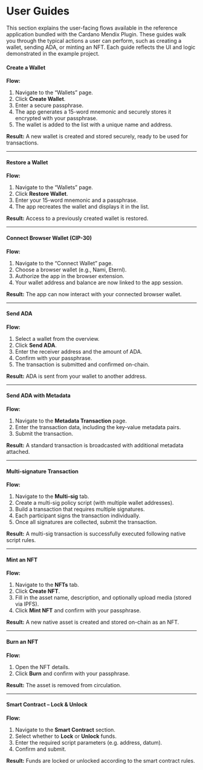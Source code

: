 # User Guides

This section explains the user-facing flows available in the reference application bundled with the Cardano Mendix Plugin. These guides walk you through the typical actions a user can perform, such as creating a wallet, sending ADA, or minting an NFT. Each guide reflects the UI and logic demonstrated in the example project.

#### Create a Wallet

**Flow:**

1. Navigate to the “Wallets” page.
2. Click **Create Wallet**.
3. Enter a secure passphrase.
4. The app generates a 15-word mnemonic and securely stores it encrypted with your passphrase.
5. The wallet is added to the list with a unique name and address.

**Result:** A new wallet is created and stored securely, ready to be used for transactions.

***

#### Restore a Wallet

**Flow:**

1. Navigate to the “Wallets” page.
2. Click **Restore Wallet**.
3. Enter your 15-word mnemonic and a passphrase.
4. The app recreates the wallet and displays it in the list.

**Result:** Access to a previously created wallet is restored.

***

#### Connect Browser Wallet (CIP-30)

**Flow:**

1. Navigate to the “Connect Wallet” page.
2. Choose a browser wallet (e.g., Nami, Eternl).
3. Authorize the app in the browser extension.
4. Your wallet address and balance are now linked to the app session.

**Result:** The app can now interact with your connected browser wallet.

***

#### Send ADA

**Flow:**

1. Select a wallet from the overview.
2. Click **Send ADA**.
3. Enter the receiver address and the amount of ADA.
4. Confirm with your passphrase.
5. The transaction is submitted and confirmed on-chain.

**Result:** ADA is sent from your wallet to another address.

***

#### Send ADA with Metadata

**Flow:**

1. Navigate to the **Metadata Transaction** page.
2. Enter the transaction data, including the key-value metadata pairs.
3. Submit the transaction.

**Result:** A standard transaction is broadcasted with additional metadata attached.

***

#### Multi-signature Transaction

**Flow:**

1. Navigate to the **Multi-sig** tab.
2. Create a multi-sig policy script (with multiple wallet addresses).
3. Build a transaction that requires multiple signatures.
4. Each participant signs the transaction individually.
5. Once all signatures are collected, submit the transaction.

**Result:** A multi-sig transaction is successfully executed following native script rules.

***

#### Mint an NFT

**Flow:**

1. Navigate to the **NFTs** tab.
2. Click **Create NFT**.
3. Fill in the asset name, description, and optionally upload media (stored via IPFS).
4. Click **Mint NFT** and confirm with your passphrase.

**Result:** A new native asset is created and stored on-chain as an NFT.

***

#### Burn an NFT

**Flow:**

1. Open the NFT details.
2. Click **Burn** and confirm with your passphrase.

**Result:** The asset is removed from circulation.

***

#### Smart Contract – Lock & Unlock

**Flow:**

1. Navigate to the **Smart Contract** section.
2. Select whether to **Lock** or **Unlock** funds.
3. Enter the required script parameters (e.g. address, datum).
4. Confirm and submit.

**Result:** Funds are locked or unlocked according to the smart contract rules.

